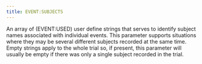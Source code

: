 ```yaml
---
title: EVENT:SUBJECTS
---
```


An array of (EVENT:USED) user define strings that serves to identify subject names associated with individual events.  This parameter supports situations where they may be several different subjects recorded at the same time.  Empty strings apply to the whole trial so, if present, this parameter will usually be empty if there was only a single subject recorded in the trial.
